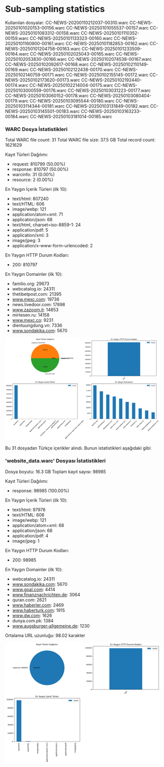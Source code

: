 # Sub-sampling statistics

Kullanılan dosyalar: 
CC-NEWS-20200110212037-00310.warc
CC-NEWS-20250101020153-00156.warc
CC-NEWS-20250101055537-00157.warc
CC-NEWS-20250101083312-00158.warc
CC-NEWS-20250101110352-00159.warc
CC-NEWS-20250101133323-00160.warc
CC-NEWS-20250101160900-00161.warc
CC-NEWS-20250101182853-00162.warc
CC-NEWS-20250101204758-00163.warc
CC-NEWS-20250101233509-00164.warc
CC-NEWS-20250102025043-00165.warc
CC-NEWS-20250102053830-00166.warc
CC-NEWS-20250102074538-00167.warc
CC-NEWS-20250102092617-00168.warc
CC-NEWS-20250102110149-00169.warc
CC-NEWS-20250102122438-00170.warc
CC-NEWS-20250102140759-00171.warc
CC-NEWS-20250102155145-00172.warc
CC-NEWS-20250102173620-00173.warc
CC-NEWS-20250102192440-00174.warc
CC-NEWS-20250102214004-00175.warc
CC-NEWS-20250103000559-00176.warc
CC-NEWS-20250103031223-00177.warc
CC-NEWS-20250103060152-00178.warc
CC-NEWS-20250103080404-00179.warc
CC-NEWS-20250103095544-00180.warc
CC-NEWS-20250103114344-00181.warc
CC-NEWS-20250103131849-00182.warc
CC-NEWS-20250103145501-00183.warc
CC-NEWS-20250103163233-00184.warc
CC-NEWS-20250103181014-00185.warc

### WARC Dosya İstatistikleri ###
Total WARC file count: 31
Total WARC file size: 37.5 GB
Total record count: 1621629

Kayıt Türleri Dağılımı:
  - request: 810799 (50.00%)
  - response: 810797 (50.00%)
  - warcinfo: 31 (0.00%)
  - resource: 2 (0.00%)

En Yaygın İçerik Türleri (ilk 10):
  - text/html: 807240
  - text/HTML: 606
  - image/webp: 121
  - application/atom+xml: 71
  - application/json: 68
  - text/html, charset=iso-8859-1: 24
  - application/pdf: 5
  - application/xml: 3
  - image/jpeg: 3
  - application/x-www-form-urlencoded: 2

En Yaygın HTTP Durum Kodları:
  - 200: 810797

En Yaygın Domainler (ilk 10):
  - familio.org: 29673
  - webcatalog.io: 24311
  - thetibetpost.com: 21395
  - www.mexc.com: 19736
  - news.livedoor.com: 17898
  - www.zazoom.it: 14853
  - mirtesen.ru: 14158
  - www.mexc.co: 9231
  - dientuungdung.vn: 7336
  - www.sondakika.com: 5670

![alt text](sub-sampling.png)


Bu 31 dosyadan Türkçe içerikler alındı. Bunun istatistikleri aşağıdaki gibi:

### 'website_data.warc' Dosyası İstatistikleri ###
Dosya boyutu: 16.3 GB
Toplam kayıt sayısı: 98985

Kayıt Türleri Dağılımı:
  - response: 98985 (100.00%)

En Yaygın İçerik Türleri (ilk 10):
  - text/html: 97978
  - text/HTML: 606
  - image/webp: 121
  - application/atom+xml: 68
  - application/json: 68
  - application/pdf: 4
  - image/jpeg: 1

En Yaygın HTTP Durum Kodları:
  - 200: 98985

En Yaygın Domainler (ilk 10):
  - webcatalog.io: 24311
  - www.sondakika.com: 5670
  - www.goal.com: 4414
  - www.finanznachrichten.de: 3064
  - quran.com: 2621
  - www.haberler.com: 2469
  - www.haberturk.com: 1915
  - www.dw.com: 1626
  - dunya.com.pk: 1384
  - www.augsburger-allgemeine.de: 1230

Ortalama URL uzunluğu: 98.02 karakter

![alt text](sub-sampling-2.png)